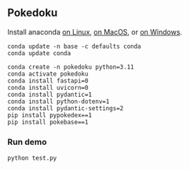 ## Pokedoku

Install anaconda [on Linux](https://docs.anaconda.com/anaconda/install/linux/), [on MacOS](https://docs.anaconda.com/anaconda/install/mac-os/), or [on Windows](https://docs.anaconda.com/anaconda/install/windows/).

```
conda update -n base -c defaults conda
conda update conda

conda create -n pokedoku python=3.11
conda activate pokedoku 
conda install fastapi=0
conda install uvicorn=0
conda install pydantic=1
conda install python-dotenv=1
conda install pydantic-settings=2
pip install pypokedex==1
pip install pokebase==1
```

### Run demo

```
python test.py
```

